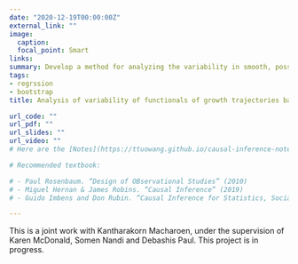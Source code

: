 ```yaml
---
date: "2020-12-19T00:00:00Z"
external_link: ""
image:
  caption: 
  focal_point: Smart
links:
summary: Develop a method for analyzing the variability in smooth, possibly nonlinear, functionals associated with a set of growth trajectories measured under different experimental conditions.
tags:
- regrssion
- bootstrap
title: Analysis of variability of functionals of growth trajectories based on limited data

url_code: ""
url_pdf: ""
url_slides: ""
url_video: ""
# Here are the [Notes](https://ttuowang.github.io/causal-inference-notes/).

# Recommended textbook:

# - Paul Rosenbaum. “Design of OBservational Studies” (2010)
# - Miguel Hernan & James Robins. “Causal Inference” (2019)
# - Guido Imbens and Don Rubin. “Causal Inference for Statistics, Social, and Biomedical Sciences” (2015)

---
```


This is a joint work with Kantharakorn Macharoen, under the supervision of Karen McDonald, Somen Nandi and Debashis Paul. This project is in progress. 

